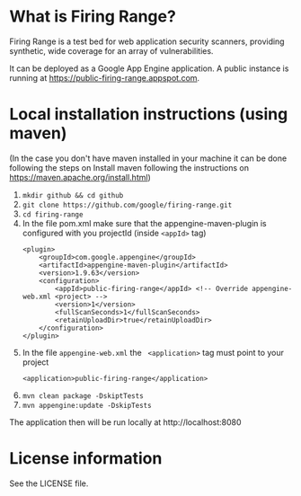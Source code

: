 # What is Firing Range?

Firing Range is a test bed for web application security scanners,
providing synthetic, wide coverage for an array of vulnerabilities.

It can be deployed as a Google App Engine application. A public instance
is running at https://public-firing-range.appspot.com.

# Local installation instructions (using maven)

(In the case you don't have maven installed in your machine it can be done following the steps on Install maven following the instructions on https://maven.apache.org/install.html)


1. `mkdir github && cd github`
1. `git clone https://github.com/google/firing-range.git`
1. `cd firing-range`
1. In the file pom.xml make sure that the appengine-maven-plugin is configured with you projectId (inside `<appId>` tag)
    ```
    <plugin>
        <groupId>com.google.appengine</groupId>
        <artifactId>appengine-maven-plugin</artifactId>
        <version>1.9.63</version>
        <configuration>
            <appId>public-firing-range</appId> <!-- Override appengine-web.xml <project> -->
            <version>1</version>
            <fullScanSeconds>1</fullScanSeconds>
            <retainUploadDir>true</retainUploadDir>
        </configuration>
    </plugin> 
1. In the file `appengine-web.xml` the ` <application>` tag must point to your project
    ```
    <application>public-firing-range</application>

1. `mvn clean package -DskiptTests`
1. `mvn appengine:update -DskipTests`

The application then will be run locally at http://localhost:8080

# License information

See the LICENSE file.
